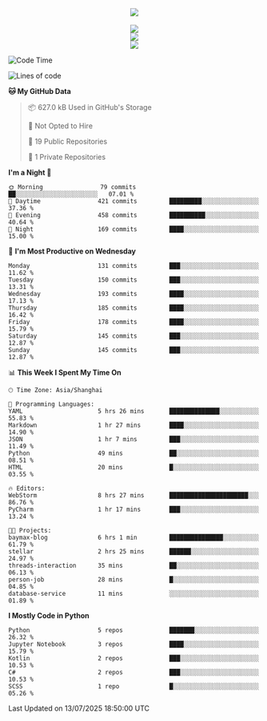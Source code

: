 <div align="center">
  <img src="https://readme-typing-svg.demolab.com?font=Zhi+Mang+Xing&size=40&pause=1000&color=000000&center=true&vCenter=true&lines=Baymax%E5%B0%8F%E6%8C%AF;Hello%20World"/><br/>
  <br/>
  <img src="https://skillicons.dev/icons?i=java,kotlin,python,c,cpp,html,css,javascript" /><br/>
  <img src="https://skillicons.dev/icons?i=spring,vue,pytorch,maven,gradle,mysql,sqlite,linux" /><br/>
  <img src="https://skillicons.dev/icons?i=idea,pycharm,webstorm,androidstudio,vscode,git,vim,md" /><br/>
</div>

<!--START_SECTION:waka-->
![Code Time](http://img.shields.io/badge/Code%20Time-1%2C109%20hrs%2018%20mins-blue)

![Lines of code](https://img.shields.io/badge/From%20Hello%20World%20I%27ve%20Written-6.1%20million%20lines%20of%20code-blue)

**🐱 My GitHub Data** 

> 📦 627.0 kB Used in GitHub's Storage 
 > 
> 🚫 Not Opted to Hire
 > 
> 📜 19 Public Repositories 
 > 
> 🔑 1 Private Repositories 
 > 
**I'm a Night 🦉** 

```text
🌞 Morning                79 commits          ██░░░░░░░░░░░░░░░░░░░░░░░   07.01 % 
🌆 Daytime                421 commits         █████████░░░░░░░░░░░░░░░░   37.36 % 
🌃 Evening                458 commits         ██████████░░░░░░░░░░░░░░░   40.64 % 
🌙 Night                  169 commits         ████░░░░░░░░░░░░░░░░░░░░░   15.00 % 
```
📅 **I'm Most Productive on Wednesday** 

```text
Monday                   131 commits         ███░░░░░░░░░░░░░░░░░░░░░░   11.62 % 
Tuesday                  150 commits         ███░░░░░░░░░░░░░░░░░░░░░░   13.31 % 
Wednesday                193 commits         ████░░░░░░░░░░░░░░░░░░░░░   17.13 % 
Thursday                 185 commits         ████░░░░░░░░░░░░░░░░░░░░░   16.42 % 
Friday                   178 commits         ████░░░░░░░░░░░░░░░░░░░░░   15.79 % 
Saturday                 145 commits         ███░░░░░░░░░░░░░░░░░░░░░░   12.87 % 
Sunday                   145 commits         ███░░░░░░░░░░░░░░░░░░░░░░   12.87 % 
```


📊 **This Week I Spent My Time On** 

```text
🕑︎ Time Zone: Asia/Shanghai

💬 Programming Languages: 
YAML                     5 hrs 26 mins       ██████████████░░░░░░░░░░░   55.83 % 
Markdown                 1 hr 27 mins        ████░░░░░░░░░░░░░░░░░░░░░   14.90 % 
JSON                     1 hr 7 mins         ███░░░░░░░░░░░░░░░░░░░░░░   11.49 % 
Python                   49 mins             ██░░░░░░░░░░░░░░░░░░░░░░░   08.51 % 
HTML                     20 mins             █░░░░░░░░░░░░░░░░░░░░░░░░   03.55 % 

🔥 Editors: 
WebStorm                 8 hrs 27 mins       ██████████████████████░░░   86.76 % 
PyCharm                  1 hr 17 mins        ███░░░░░░░░░░░░░░░░░░░░░░   13.24 % 

🐱‍💻 Projects: 
baymax-blog              6 hrs 1 min         ███████████████░░░░░░░░░░   61.79 % 
stellar                  2 hrs 25 mins       ██████░░░░░░░░░░░░░░░░░░░   24.97 % 
threads-interaction      35 mins             ██░░░░░░░░░░░░░░░░░░░░░░░   06.13 % 
person-job               28 mins             █░░░░░░░░░░░░░░░░░░░░░░░░   04.85 % 
database-service         11 mins             ░░░░░░░░░░░░░░░░░░░░░░░░░   01.89 % 
```

**I Mostly Code in Python** 

```text
Python                   5 repos             ███████░░░░░░░░░░░░░░░░░░   26.32 % 
Jupyter Notebook         3 repos             ████░░░░░░░░░░░░░░░░░░░░░   15.79 % 
Kotlin                   2 repos             ███░░░░░░░░░░░░░░░░░░░░░░   10.53 % 
C#                       2 repos             ███░░░░░░░░░░░░░░░░░░░░░░   10.53 % 
SCSS                     1 repo              █░░░░░░░░░░░░░░░░░░░░░░░░   05.26 % 
```




 Last Updated on 13/07/2025 18:50:00 UTC
<!--END_SECTION:waka-->





